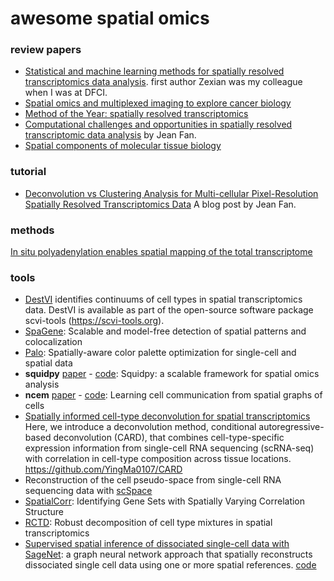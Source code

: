 # awesome spatial omics

### review papers

* [Statistical and machine learning methods for spatially resolved transcriptomics data analysis](https://genomebiology.biomedcentral.com/articles/10.1186/s13059-022-02653-7). first author Zexian was my colleague when I was at DFCI.
* [Spatial omics and multiplexed imaging to explore cancer biology](https://www.nature.com/articles/s41592-021-01203-6)
* [Method of the Year: spatially resolved transcriptomics](https://www.nature.com/articles/s41592-020-01033-y)
* [Computational challenges and opportunities in spatially resolved transcriptomic data analysis](https://www.nature.com/articles/s41467-021-25557-9) by Jean Fan.
* [Spatial components of molecular tissue biology](https://www.nature.com/articles/s41587-021-01182-1)

### tutorial

* [Deconvolution vs Clustering Analysis for Multi-cellular Pixel-Resolution Spatially Resolved Transcriptomics Data](https://jef.works/blog/2022/05/03/deconvolution-vs-clustering/) A blog post by Jean Fan.

### methods

[In situ polyadenylation enables spatial mapping of the total transcriptome](https://www.biorxiv.org/content/10.1101/2022.04.20.488964v1)

### tools

* [DestVI](https://www.nature.com/articles/s41587-022-01272-8) identifies continuums of cell types in spatial transcriptomics data. DestVI is available as part of the open-source software package scvi-tools (https://scvi-tools.org).
* [SpaGene]( https://biorxiv.org/content/10.1101/2022.04.20.488961v1.full.pdf
): Scalable and model-free detection of spatial patterns and colocalization
* [Palo](https://www.biorxiv.org/content/10.1101/2022.03.13.484080v1): Spatially-aware color palette optimization for single-cell and spatial data
* **squidpy** [paper](https://www.nature.com/articles/s41592-021-01358-2) - [code](https://squidpy.readthedocs.io/en/latest/): Squidpy: a scalable framework for spatial omics analysis
* **ncem** [paper](https://www.biorxiv.org/content/10.1101/2021.07.11.451750v1) - [code](https://ncem.readthedocs.io/en/latest/): Learning cell communication from spatial graphs of cells
* [Spatially informed cell-type deconvolution for spatial transcriptomics](https://www.nature.com/articles/s41587-022-01273-7) Here, we introduce a deconvolution method, conditional autoregressive-based deconvolution (CARD), that combines cell-type-specific expression information from single-cell RNA sequencing (scRNA-seq) with correlation in cell-type composition across tissue locations. https://github.com/YingMa0107/CARD
* Reconstruction of the cell pseudo-space from single-cell RNA sequencing data with [scSpace](https://www.biorxiv.org/content/10.1101/2022.05.07.491043v1)
* [SpatialCorr](https://www.biorxiv.org/content/10.1101/2022.02.04.479191v1.full): Identifying Gene Sets with Spatially Varying Correlation Structure
* [RCTD](https://www.nature.com/articles/s41587-021-00830-w): Robust decomposition of cell type mixtures in spatial transcriptomics
* [Supervised spatial inference of dissociated single-cell data with SageNet](https://www.biorxiv.org/content/10.1101/2022.04.14.488419v1): a graph neural network approach that spatially reconstructs dissociated single cell data using one or more spatial references. [code](https://github.com/MarioniLab/SageNet)

